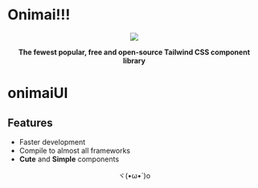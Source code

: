 # Onimai!!!

<div align="center">

[![](https://onimai.jp/assets/img/common/logo.png)](https://onimai.jp)

**The fewest popular, free and open-source Tailwind CSS component library**

</div>

# onimaiUI

## Features

- Faster development
- Compile to almost all frameworks
- **Cute** and **Simple** components

<div align="center">
ヾ(•ω•`)o
</div>